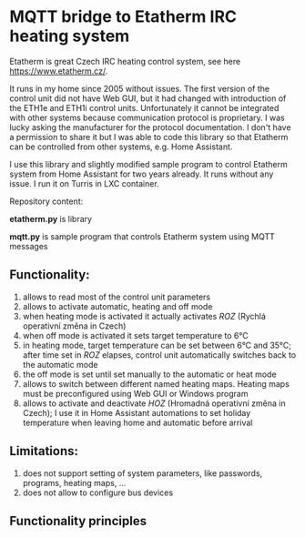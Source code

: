 # MQTT bridge to Etatherm IRC heating system
Etatherm is great Czech IRC heating control system, see here https://www.etatherm.cz/.

It runs in my home since 2005 without issues. The first version of the control unit did not have Web GUI, but it had changed with introduction of the ETH1e and ETH1i control units. Unfortunately it cannot be integrated with other systems because communication protocol is proprietary. I was lucky asking the manufacturer for the protocol documentation. I don't have a permission to share it but I was able to code this library so that Etatherm can be controlled from other systems, e.g. Home Assistant.

I use this library and slightly modified sample program to control Etatherm system from Home Assistant for two years already. It runs without any issue. I run it on Turris in LXC container.


Repository content:

**etatherm.py** is library

**mqtt.py** is sample program that controls Etatherm system using MQTT messages

## Functionality:
1) allows to read most of the control unit parameters
2) allows to activate automatic, heating and off mode
3) when heating mode is activated it actually activates *ROZ* (Rychlá operativní změna in Czech)
4) when off mode is activated it sets target temperature to 6°C
5) in heating mode, target temperature can be set between 6°C and 35°C; after time set in *ROZ* elapses, control unit automatically switches back to the automatic mode
6) the off mode is set until set manually to the automatic or heat mode
7) allows to switch between different named heating maps. Heating maps must be preconfigured using Web GUI or Windows program
8) allows to activate and deactivate *HOZ* (Hromadná operativní změna in Czech); I use it in Home Assistant automations to set holiday temperature when leaving home and automatic before arrival

## Limitations:
1) does not support setting of system parameters, like passwords, programs, heating maps, ...
2) does not allow to configure bus devices

## Functionality principles
